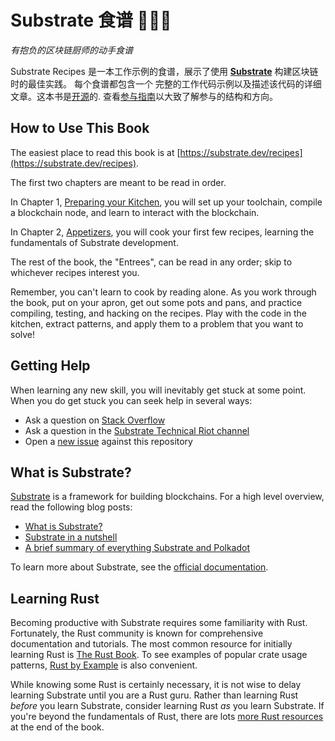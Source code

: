 # Substrate 食谱 🍴😋🍴

_有抱负的区块链厨师的动手食谱_

Substrate Recipes 是一本工作示例的食谱，展示了使用 **[Substrate](https://github.com/paritytech/substrate)** 构建区块链时的最佳实践。
每个食谱都包含一个
完整的工作代码示例以及描述该代码的详细文章。这本书是[开源](https://github.com/substrate-developer-hub/recipes)的. 查看[参与指南](https://github.com/substrate-developer-hub/recipes/blob/master/CONTRIBUTING.md)以大致了解参与的结构和方向。

## How to Use This Book

The easiest place to read this book is at
[https://substrate.dev/recipes](https://substrate.dev/recipes).

The first two chapters are meant to be read in order.

In Chapter 1, [Preparing your Kitchen](./1-prepare-kitchen/index.md), you will set up your
toolchain, compile a blockchain node, and learn to interact with the blockchain.

In Chapter 2, [Appetizers](./2-appetizers/index.md), you will cook your first few recipes, learning
the fundamentals of Substrate development.

The rest of the book, the "Entrees", can be read in any order; skip to whichever recipes interest
you.

Remember, you can't learn to cook by reading alone. As you work through the book, put on your apron,
get out some pots and pans, and practice compiling, testing, and hacking on the recipes. Play with
the code in the kitchen, extract patterns, and apply them to a problem that you want to solve!

## Getting Help

When learning any new skill, you will inevitably get stuck at some point. When you do get stuck you
can seek help in several ways:

-   Ask a question on [Stack Overflow](https://stackoverflow.com/questions/tagged/substrate)
-   Ask a question in the
    [Substrate Technical Riot channel](https://riot.im/app/#/room/#substrate-technical:matrix.org)
-   Open a [new issue](https://github.com/substrate-developer-hub/recipes/issues/new) against this
    repository

## What is Substrate?

[Substrate](https://github.com/paritytech/substrate) is a framework for building blockchains. For a
high level overview, read the following blog posts:

-   [What is Substrate?](https://www.parity.io/what-is-substrate/)
-   [Substrate in a nutshell](https://www.parity.io/substrate-in-a-nutshell/)
-   [A brief summary of everything Substrate and Polkadot](https://www.parity.io/a-brief-summary-of-everything-substrate-polkadot/)

To learn more about Substrate, see the [official documentation](https://substrate.dev).

## Learning Rust

Becoming productive with Substrate requires some familiarity with Rust. Fortunately, the Rust
community is known for comprehensive documentation and tutorials. The most common resource for
initially learning Rust is [The Rust Book](https://doc.rust-lang.org/book/index.html). To see
examples of popular crate usage patterns,
[Rust by Example](https://doc.rust-lang.org/rust-by-example/index.html) is also convenient.

While knowing some Rust is certainly necessary, it is not wise to delay learning Substrate until you
are a Rust guru. Rather than learning Rust _before_ you learn Substrate, consider learning Rust _as_
you learn Substrate. If you're beyond the fundamentals of Rust, there are lots
[more Rust resources](./more-resources.md) at the end of the book.
